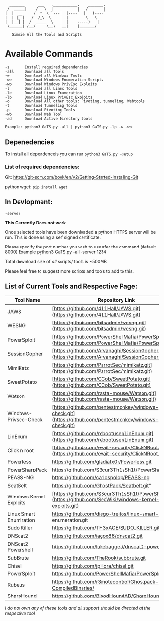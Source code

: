 ```
  _______      ___   .___________.    _______.
 /  _____|    /   \  |           |   /       |
|  |  __     /  ^  \ `---|  |----`  |   (----`
|  | |_ |   /  /_\  \    |  |        \   \    
|  |__| |  /  _____  \   |  |    .----)   |   
 \______| /__/     \__\  |__|    |_______/ 
```
       Gimmie All the Tools and Scripts 


# Available Commands  #
```console
-s       Install required dependencies
-all     Download all Tools
-w       Download all Windows Tools
-we      Download Windows Enumeration Scripts
-wp      Download Windows PrivEsc Exploits
-l       Download all Linux Tools
-le      Download Linux Enumeration
-lp      Download Linux PrivEsc Exploits
-o       Download All other tools: Pivoting, tunneling, Webtools
-t       Download Tunneling Tools
-p       Download Pivoting Tools 
-wb      Download Web Tool
-ad      Download Active Directory tools

Example: python3 GaTS.py -all | python3 GaTS.py -lp -w -wb
```

## Depenedencies
To install all dependenceis you can run `python3 GaTS.py -setup`

### List of required dependencies: 
Git: https://git-scm.com/book/en/v2/Getting-Started-Installing-Git

python wget:  `pip install wget`

## In Devlopment:
`-server`  

**This Currently Does not work**

Once selected tools have been downloaded a python HTTPS server will be run. This is done using a self signed certificate. 

Please specify the port number you wish to use afer the command (default 8000)
         Example python3 GaTS.py -all -server 1234


Total download size of *all* scripts/ tools is ~500MB

Please feel free to suggest more scripts and tools to add to this.


List of Current Tools and Respective Page:
------------------------------------------
| Tool Name               | Repository Link                                                                                                          |
|-------------------------|--------------------------------------------------------------------------------------------------------------------------|
| JAWS                    | [https://github.com/411Hall/JAWS.git](https://github.com/411Hall/JAWS.git)                                               |
| WESNG                   | [https://github.com/bitsadmin/wesng.git](https://github.com/bitsadmin/wesng.git)                                         |
| PowerSploit             | [https://github.com/PowerShellMafia/PowerSploit.git](https://github.com/PowerShellMafia/PowerSploit.git)                 |
| SessionGopher           | [https://github.com/Arvanaghi/SessionGopher.git](https://github.com/Arvanaghi/SessionGopher.git)                         |
| MimiKatz                | [https://github.com/ParrotSec/mimikatz.git](https://github.com/ParrotSec/mimikatz.git)                                   |
| SweetPotato             | [https://github.com/CCob/SweetPotato.git](https://github.com/CCob/SweetPotato.git)                                       |
| Watson                  | [https://github.com/rasta-mouse/Watson.git](https://github.com/rasta-mouse/Watson.git)                                   |
| Windows-Privsec-Check   | [https://github.com/pentestmonkey/windows-privesc-check.git](https://github.com/pentestmonkey/windows-privesc-check.git) |
| LinEnum                 | [https://github.com/rebootuser/LinEnum.git](https://github.com/rebootuser/LinEnum.git)                                   |
| Click n root            | [https://github.com/evait-security/ClickNRoot.git](https://github.com/evait-security/ClickNRoot.git)                     |
| Powerless               | https://github.com/gladiatx0r/Powerless.git                                                                              |
| PowerSharpPack          | https://github.com/S3cur3Th1sSh1t/PowerSharpPack                                                                         |
| PEASS-NG                | https://github.com/carlospolop/PEASS-ng                                                                                  | 
| SeatBelt                | https://github.com/GhostPack/Seatbelt.git"                                                                               | 
| Windows Kernel Exploits | [https://github.com/S3cur3Th1sSh1t/PowerSharpPack](https://github.com/SecWiki/windows-kernel-exploits.git)               | 
| Linux Smart Enumiration | https://github.com/diego-treitos/linux-smart-enumeration.git                                                             | 
| Sudo Killer             | https://github.com/TH3xACE/SUDO_KILLER.git                                                                               |
| DNScat2                 | https://github.com/iagox86/dnscat2.git                                                                                   |
| DNScat2 Powershell      | https://github.com/lukebaggett/dnscat2-powershell.git                                                                    |
| SubBrute                | https://github.com/TheRook/subbrute.git                                                                                  |
| Chisel | https://github.com/jpillora/chisel.git
| PowerSploit | https://github.com/PowerShellMafia/PowerSploit.git
Rubeus | https://github.com/r3motecontrol/Ghostpack-CompiledBinaries/
| SharpHound | https://github.com/BloodHoundAD/SharpHound.git |


_I do not own any of these tools and all support should be directed at the respective tool_
